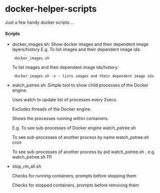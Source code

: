 # docker-helper-scripts

Just a few handy docker scripts ...

#### Scripts
- docker_images.sh: Show docker images and their dependent image layers/history
  E.g.
     To list images and their dependent image ids:

       docker_images.sh

     To list images and their dependent image ids/history:

       docker_images.sh -v - lists images and their dependent image ids
   
- watch_pstree.sh: Simple tool to show child processes of the Docker engine.

     Uses watch to update list of processes every 2secs.

     Excludes threads of the Docker engine.

     Shows the processes running within containers.

   E.g.
     To see sub-processes of Docker engine
        watch_pstree.sh

     To see sub-processes of another process by name
        watch_pstree.sh cron
    
     To see sub-processes of another process by pid
        watch_pstree.sh <pid>, 
     e.g.
        watch_pstree.sh 111
    
- stop_rm_all.sh

    Checks for running containers, prompts before stopping them

    Checks for stopped containers, prompts before removing them


